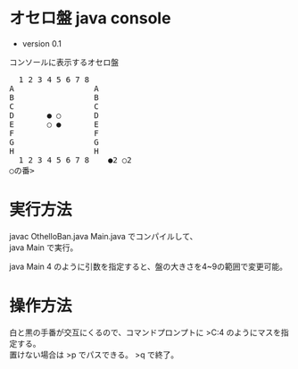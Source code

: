 # オセロ盤 java console
* version 0.1

コンソールに表示するオセロ盤
<pre>
  1 2 3 4 5 6 7 8   
A                 A  
B                 B  
C                 C  
D       ● ○       D  
E       ○ ●       E  
F                 F  
G                 G  
H                 H  
  1 2 3 4 5 6 7 8    ●2 ○2  
○の番>  
</pre>

# 実行方法

javac OthelloBan.java Main.java でコンパイルして、  
java Main で実行。  

java Main 4 のように引数を指定すると、盤の大きさを4~9の範囲で変更可能。

# 操作方法
白と黒の手番が交互にくるので、コマンドプロンプトに >C:4 のようにマスを指定する。  
置けない場合は >p でパスできる。 >q で終了。

